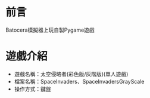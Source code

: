 # 前言
Batocera模擬器上玩自製Pygame遊戲

# 遊戲介紹
* 遊戲名稱：太空侵略者(彩色版/灰階版)(單人遊戲)
* 檔案名稱：SpaceInvaders、SpaceInvadersGrayScale
* 操作方式：鍵盤
